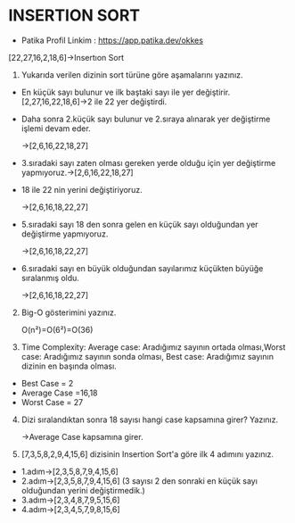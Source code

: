 # INSERTION SORT
* Patika Profil Linkim : https://app.patika.dev/okkes

[22,27,16,2,18,6]->Insertıon Sort

1. Yukarıda verilen dizinin sort türüne göre aşamalarını yazınız.
* En küçük sayı bulunur ve ilk baştaki sayı ile yer değiştirir. [2,27,16,22,18,6]->2 ile 22 yer değiştirdi.
* Daha sonra 2.küçük sayı bulunur ve 2.sıraya alınarak yer değiştirme işlemi devam eder.

  ->[2,6,16,22,18,27] 
* 3.sıradaki sayı zaten olması gereken yerde olduğu için yer değiştirme yapmıyoruz.->[2,6,16,22,18,27]
* 18 ile 22 nin yerini değiştiriyoruz.

  ->[2,6,16,18,22,27]
* 5.sıradaki sayı 18 den sonra gelen en küçük sayı olduğundan yer değiştirme yapmıyoruz.

  ->[2,6,16,18,22,27]
* 6.sıradaki sayı en büyük olduğundan sayılarımız küçükten büyüğe sıralanmış oldu.

  ->[2,6,16,18,22,27]

   
2. Big-O gösterimini yazınız.

   O(n²)=O(6²)=O(36)

3. Time Complexity: Average case: Aradığımız sayının ortada olması,Worst case: Aradığımız sayının sonda olması, Best case: Aradığımız sayının dizinin en başında olması.  
* Best Case = 2
* Average Case =16,18
* Worst Case = 27

4. Dizi sıralandıktan sonra 18 sayısı hangi case kapsamına girer? Yazınız.

   ->Average Case kapsamına girer.

5. [7,3,5,8,2,9,4,15,6] dizisinin Insertion Sort'a göre ilk 4 adımını yazınız.  
* 1.adım->[2,3,5,8,7,9,4,15,6]
* 2.adım->[2,3,5,8,7,9,4,15,6] (3 sayısı 2 den sonraki en küçük sayı olduğundan yerini değiştirmedik.) 
* 3.adım->[2,3,4,8,7,9,5,15,6]
* 4.adım->[2,3,4,5,7,9,8,15,6] 

